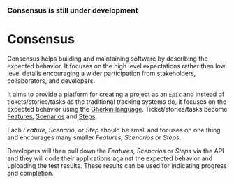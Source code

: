 ### Consensus is still under development

# Consensus

Consensus helps building and maintaining software by describing the expected behavior.
It focuses on the high level expectations rather then low level details encouraging a wider
participation from stakeholders, collaborators, and developers.

It aims to provide a platform for creating a project as an `Epic` and instead of tickets/stories/tasks
as the traditional tracking systems do, it focuses on the expected behavior using the [Gherkin language](https://en.wikipedia.org/wiki/Cucumber_(software)#Gherkin_language). Ticket/stories/tasks become [Features](https://en.wikipedia.org/wiki/Cucumber_(software)#Features), [Scenarios](https://en.wikipedia.org/wiki/Cucumber_(software)#Scenarios) and [Steps](https://en.wikipedia.org/wiki/Cucumber_(software)#Steps).

Each *Feature*,  *Scenario*, or *Step* should be small and focuses on one thing and encourages many smaller *Features*, *Scenarios* or *Steps*.

Developers will then pull down the *Features*, *Scenarios* or *Steps* via the API and they will code their applications against the expected behavior and uploading the test results. These results can be used for indicating progress and completion.
